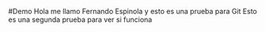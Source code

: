 #Demo
Hola me llamo Fernando Espinola y esto es una prueba para Git
Esto es una segunda prueba para ver si funciona
